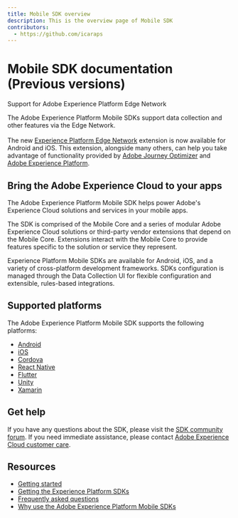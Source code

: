 ```yaml
---
title: Mobile SDK overview
description: This is the overview page of Mobile SDK
contributors:
  - https://github.com/icaraps 
---
```


# Mobile SDK documentation (Previous versions)

<InlineAlert variant="success" slots="header, text"/>

Support for Adobe Experience Platform Edge Network

The Adobe Experience Platform Mobile SDKs support data collection and other features via the Edge Network. <br/><br/> The new [Experience Platform Edge Network](#) extension is now available for Android and iOS. This extension, alongside many others, can help you take advantage of functionality provided by [Adobe Journey Optimizer](https://business.adobe.com/products/journey-optimizer/adobe-journey-optimizer.html) and [Adobe Experience Platform](https://business.adobe.com/products/experience-platform/adobe-experience-platform.html).

## Bring the Adobe Experience Cloud to your apps

The Adobe Experience Platform Mobile SDK helps power Adobe's Experience Cloud solutions and services in your mobile apps.

The SDK is comprised of the Mobile Core and a series of modular Adobe Experience Cloud solutions or third-party vendor extensions that depend on the Mobile Core. Extensions interact with the Mobile Core to provide features specific to the solution or service they represent.

Experience Platform Mobile SDKs are available for Android, iOS, and a variety of cross-platform development frameworks. SDKs configuration is managed through the Data Collection UI for flexible configuration and extensible, rules-based integrations.

## Supported platforms

The Adobe Experience Platform Mobile SDK supports the following platforms:

- [Android](./sdk-versions.md#android)
- [iOS](./sdk-versions.md#ios)
- [Cordova](./sdk-versions.md#cordova)
- [React Native](./sdk-versions.md#react-native)
- [Flutter](./sdk-versions.md#flutter)
- [Unity](./sdk-versions.md#unity)
- [Xamarin](./sdk-versions.md#xamarin)

## Get help

If you have any questions about the SDK, please visit the [SDK community forum](https://experienceleaguecommunities.adobe.com/t5/adobe-experience-platform-sdks/ct-p/platform-sdk). If you need immediate assistance, please contact [Adobe Experience Cloud customer care](https://experienceleague.adobe.com/?support-solution=General#support).

## Resources

* [Getting started](./getting-started/index.md)
* [Getting the Experience Platform SDKs](./getting-started/get-the-sdk.md)
* [Frequently asked questions](./faq.md)
* [Why use the Adobe Experience Platform Mobile SDKs](https://medium.com/adobetech/accelerate-your-mobile-application-development-with-adobe-experience-platform-mobile-sdk-and-launch-ed023536d611)